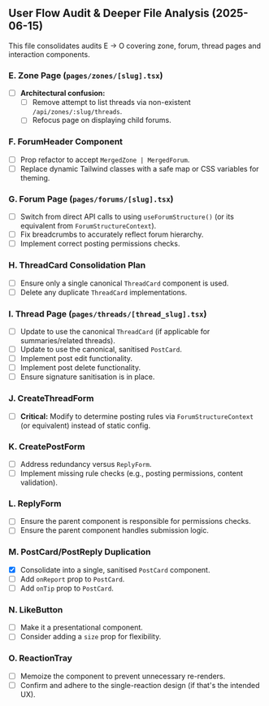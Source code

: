 ## User Flow Audit & Deeper File Analysis (2025-06-15)

This file consolidates audits E → O covering zone, forum, thread pages and interaction components.

### E. Zone Page (`pages/zones/[slug].tsx`)
- [ ] **Architectural confusion:**
    - [ ] Remove attempt to list threads via non-existent `/api/zones/:slug/threads`.
    - [ ] Refocus page on displaying child forums.

### F. ForumHeader Component
- [ ] Prop refactor to accept `MergedZone | MergedForum`.
- [ ] Replace dynamic Tailwind classes with a safe map or CSS variables for theming.

### G. Forum Page (`pages/forums/[slug].tsx`)
- [ ] Switch from direct API calls to using `useForumStructure()` (or its equivalent from `ForumStructureContext`).
- [ ] Fix breadcrumbs to accurately reflect forum hierarchy.
- [ ] Implement correct posting permissions checks.

### H. ThreadCard Consolidation Plan
- [ ] Ensure only a single canonical `ThreadCard` component is used.
- [ ] Delete any duplicate `ThreadCard` implementations.

### I. Thread Page (`pages/threads/[thread_slug].tsx`)
- [ ] Update to use the canonical `ThreadCard` (if applicable for summaries/related threads).
- [ ] Update to use the canonical, sanitised `PostCard`.
- [ ] Implement post edit functionality.
- [ ] Implement post delete functionality.
- [ ] Ensure signature sanitisation is in place.

### J. CreateThreadForm
- [ ] **Critical:** Modify to determine posting rules via `ForumStructureContext` (or equivalent) instead of static config.

### K. CreatePostForm
- [ ] Address redundancy versus `ReplyForm`.
- [ ] Implement missing rule checks (e.g., posting permissions, content validation).

### L. ReplyForm
- [ ] Ensure the parent component is responsible for permissions checks.
- [ ] Ensure the parent component handles submission logic.

### M. PostCard/PostReply Duplication
- [x] Consolidate into a single, sanitised `PostCard` component.
- [ ] Add `onReport` prop to `PostCard`.
- [ ] Add `onTip` prop to `PostCard`.

### N. LikeButton
- [ ] Make it a presentational component.
- [ ] Consider adding a `size` prop for flexibility.

### O. ReactionTray
- [ ] Memoize the component to prevent unnecessary re-renders.
- [ ] Confirm and adhere to the single-reaction design (if that's the intended UX).
